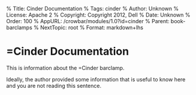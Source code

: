 % Title:      Cinder Documentation
% Tags:       cinder
% Author:     Unknown
% License:    Apache 2
% Copyright:  Copyright 2012, Dell 
% Date:       Unknown
% Order:      100
% AppURL:     /crowbar/modules/1.0?id=cinder
% Parent:     book-barclamps
% NextTopic:  root
% Format:     markdown+lhs

# =Cinder Documentation

This is information about the =Cinder barclamp.

Ideally, the author provided some information that is useful to know here and you are not reading this sentence.